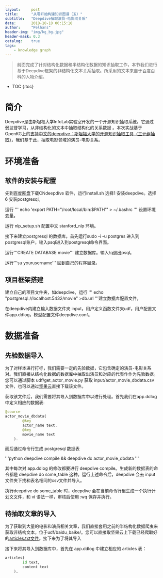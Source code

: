 ```yaml
---
layout:     post
title:      "从零开始构建知识图谱（五）"
subtitle:   "Deepdive抽取演员-电影间关系"
date:       2018-10-10 00:15:18
author:     "Pelhans"
header-img: "img/kg_bg.jpg"
header-mask: 0.3 
catalog:    true
tags:
    - knowledge graph
---
```



> 前面完成了针对结构化数据和半结构化数据的知识抽取工作，本节我们进行基于Deepdive框架的非结构化文本关系抽取。所采用的文本来自于百度百科的人物介绍。

* TOC
{:toc}

# 简介

Deepdive是由斯坦福大学InfoLab实验室开发的一个开源知识抽取系统。它通过弱监督学习，从非结构化的文本中抽取结构化的关系数据 。本次实战基于OpenKG上的[支持中文的deepdive：斯坦福大学的开源知识抽取工具（三元组抽取）](http://www.openkg.cn/dataset/cn-deepdive)，我们基于此，抽取电影领域的演员-电影关系。

# 环境准备
## 软件的安装与配置

先到[百度网盘](https://pan.baidu.com/s/1slLpYVz)下载CNdeepdive 软件，运行install.sh 选择1 安装deepdive。选择6 安装postgresql。

运行 ''' echo 'export PATH="/root/local/bin:$PATH"' > ~/.bashrc ''' 设置环境变量。

运行 nlp_setup.sh 配置中文 stanford_nlp 环境。

接下来建立postgresql 的数据库，首先运行sudo -i -u postgres 进入到postgresql账户。输入psql进入到postgresql命令界面。

运行'''CREATE DATABASE movie'''  建立数据库。输入\q退出psql。

运行'''su yourusername''' 回到自己的程序目录。

## 项目框架搭建

建立自己的项目文件夹，如deepdive，运行 ''' echo "postgresql://localhost:5432/movie" >db.url '''建立数据库配置文件。

在deepdive内建立输入数据文件夹 input，用户定义函数文件夹udf，用户配置文件app.ddlog，模型配置文件deepdive.conf。

# 数据准备

## 先验数据导入

为了对样本进行打标，我们需要一定的先验数据，它包含确定的演员-电影关系对。我们直接从结构化数据的数据库中抽取出演员和对应的代表作作为先验数据。您可以通过脚本 udf/get_actor_movie.py 获取 input/actor_movie_dbdata.csv 文件，也可以通过[坚果云](https://www.jianguoyun.com/p/DeQf_LUQq_6CBxiPl3k)直接下载该文件。

获取该文件后，我们需要将其导入到数据库中以进行处理。首先我们在app.ddlog 中定义相应的数据表:

```python
@source
actor_movie_dbdata(
        @key
        actor_name text,
        @key
        movie_name text
    ).
```

而后通过命令行生成 postgresql 数据表

'''python
deepdive compile && deepdive do actor_movie_dbdata
'''

其中每次对 app.ddlog 的修改都要进行 deepdive compile。生成新的数据表的命令都是 deepdive do some_table 这种。运行上述命令后，deepdive 会去 input 文件夹下找和表名相同的csv文件并导入。

执行deepdive do some_table 时，deepdive 会在当前命令行⾥生成⼀个执⾏计划⽂文件，和 vi 语法一样，审核后使用 :wq 保存并执行。

## 待抽取文章的导入

为了获取到大量的电影和演员相关文章，我们直接套用之前的半结构化数据爬虫来获取非结构文本。位于udf/baidu_baike/。您可以直接取坚果云上下载已经爬取好的[articles.txt文件](https://www.jianguoyun.com/p/DVnFNZMQq_6CBxiClnk)。接下来为了将其导入

接下来将其导入到数据库中，首先在 app.ddlog 中建立相应的 articles 表：

```python
articles(
        id text,
        content text
    ).
```
